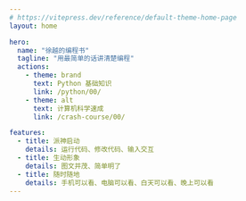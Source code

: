 ```yaml
---
# https://vitepress.dev/reference/default-theme-home-page
layout: home

hero:
  name: "徐越的编程书"
  tagline: "用最简单的话讲清楚编程"
  actions:
    - theme: brand
      text: Python 基础知识
      link: /python/00/
    - theme: alt
      text: 计算机科学速成
      link: /crash-course/00/

features:
  - title: 派神启动
    details: 运行代码、修改代码、输入交互
  - title: 生动形象
    details: 图文并茂、简单明了
  - title: 随时随地
    details: 手机可以看、电脑可以看、白天可以看、晚上可以看
---
```

